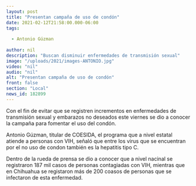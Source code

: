```yaml
---
layout: post
title: "Presentan campaña de uso de condón"
date: 2021-02-12T21:58:00.000-06:00
tags:
  
  - Antonio Gúzman
  
author: nil
description: "Buscan disminuir enfermedades de transmisión sexual"
image: "/uploads/2021/images-ANTONIO.jpg"
video: "nil"
audio: "nil"
alt: "Presentan campaña de uso de condón"
front: false
section: "Local"
news_id: 182899
---
```


Con el fin de evitar que se registren incrementos en enfermedades de transmisión sexual y embarazos no deseados este viernes se dio a conocer la campaña para fomentar el uso del condón.

Antonio Gúzman, titular de COESIDA, el programa que a nivel estatal atiende a personas con VIH, señaló que entre los virus que se encuentran por el no uso de condon también es la hepatitis tipo C.

Dentro de la rueda de prensa se dio a conocer que a nivel nacinal se registraron 187 mil casos de personas contagiadas con VIH, mientras que en Chihuahua se registaron más de 200 coasos de personas que se infectaron de esta enfermedad.
